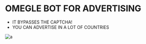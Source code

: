 # OMEGLE BOT FOR ADVERTISING

* IT BYPASSES THE CAPTCHA!
* YOU CAN ADVERTISE IN A LOT OF COUNTRIES

![a](https://user-images.githubusercontent.com/102387043/163662076-fe112df2-1715-4da2-ba1b-45f0a2a49c91.jpg)
